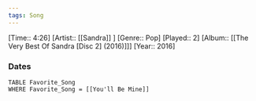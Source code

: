 ```yaml
---
tags: Song  
---
```

[Time:: 4:26]
[Artist:: [[Sandra]] ]
[Genre:: Pop]
[Played:: 2]
[Album:: [[The Very Best Of Sandra [Disc 2] (2016)]]]
[Year:: 2016]
### Dates
````dataview
TABLE Favorite_Song
WHERE Favorite_Song = [[You'll Be Mine]]
````